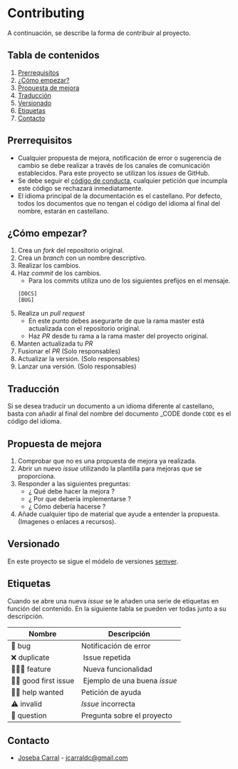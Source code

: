 # Contributing

A continuación, se describe la forma de contribuir al proyecto.

## Tabla de contenidos

1. [Prerrequisitos](#prerequisitos)
2. [¿Cómo empezar?](#cómo-empezar)
3. [Propuesta de mejora](#propuesta-de-mejora)
4. [Traducción](#traducción)
5. [Versionado](#versionado)
6. [Etiquetas](#etiquetas)
7. [Contacto](#contacto)

## Prerrequisitos

* Cualquier propuesta de mejora, notificación de error o sugerencia de cambio se debe realizar a través de los canales de comunicación establecidos.
Para este proyecto se utilizan los _issues_ de GitHub.
* Se debe seguir el [código de conducta](codeofconduct), cualquier petición que incumpla este código se rechazará inmediatamente.
* El idioma principal de la documentación es el castellano. Por defecto, todos los documentos que no tengan el código del idioma al final del nombre, estarán en castellano.

## ¿Cómo empezar?

1. Crea un _fork_ del repositorio original.
2. Crea un _branch_ con un nombre descriptivo.
4. Realizar los cambios.
5. Haz _commit_ de los cambios.
    - Para los commits utiliza uno de los siguientes prefijos en el mensaje.
    ```
    [DOCS]
    [BUG]
    ```
6. Realiza un _pull request_
    - En este punto debes asegurarte de que la rama master está actualizada con el repositorio original.
    - Haz _PR_ desde tu rama a la rama master del proyecto original.
7. Manten actualizada tu _PR_
8. Fusionar el _PR_ (Solo responsables)
9. Actualizar la versión. (Solo responsables)
10. Lanzar una versión. (Solo responsables)

## Traducción

Si se desea traducir un documento a un idioma diferente al castellano, basta con añadir al final del nombre del documento _CODE donde `CODE` es el código del idioma.

## Propuesta de mejora

1. Comprobar que no es una propuesta de mejora ya realizada.
2. Abrir un nuevo _issue_ utilizando la plantilla para mejoras que se proporciona.
3. Responder a las siguientes preguntas:
    - ¿ Qué debe hacer la mejora ?
    - ¿ Por que debería implementarse ?
    - ¿ Cómo debería hacerse ?
4. Añade cualquier tipo de material que ayude a entender la propuesta. (Imagenes o enlaces a recursos).

## Versionado

En este proyecto se sigue el módelo de versiones [semver](https://semver.org/).

## Etiquetas

Cuando se abre una nueva _issue_ se le añaden una serie de etiquetas en función del contenido. En la siguiente tabla se pueden ver todas junto a su descripción.

| Nombre | Descripción |
| ------ | ------------|
| 🐛 bug | Notificación de error |
| ❌ duplicate | Issue repetida |
| 🙋🏼‍♀️ feature | Nueva funcionalidad |
| 👶🏼 good first issue | Ejemplo de una buena _issue_ |
| 🙏🏼 help wanted | Petición de ayuda |
| ⚠️ invalid | _Issue_ incorrecta |
| 🧐 question | Pregunta sobre el proyecto |


## Contacto

* [Joseba Carral](https://github.com/jcarral) - jcarraldc@gmail.com
